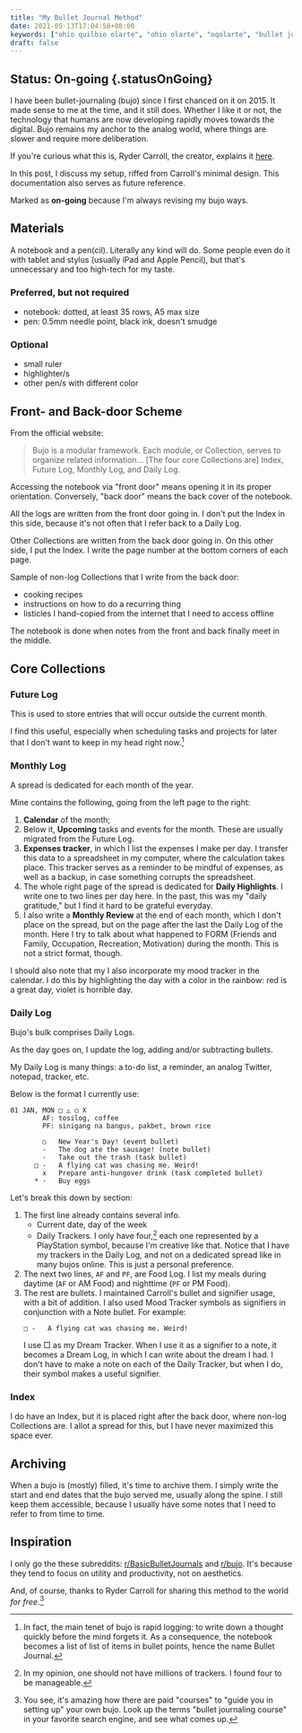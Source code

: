 ```yaml
---
title: "My Bullet Journal Method"
date: 2021-05-13T17:04:58+08:00
keywords: ["ohio quilbio olarte", "ohio olarte", "oqolarte", "bullet journal", "bullet journal method"]
draft: false
---
```

## Status: On-going {.statusOnGoing}

I have been bullet-journaling (bujo) since I first chanced on it on 2015.
It made sense to me at the time, and it still does.
Whether I like it or not,
the technology that humans are now developing rapidly moves towards the digital.
Bujo remains my anchor to the analog world,
where things are slower and require more deliberation.

If you're curious what this is, Ryder Carroll, the creator, explains it [here](https://bulletjournal.com/pages/learn).

In this post, I discuss my setup, riffed from Carroll's minimal design.
This documentation also serves as future reference.

Marked as **on-going** because I'm always revising my bujo ways.

## Materials

A notebook and a pen(cil).
Literally any kind will do.
Some people even do it with tablet and stylus
(usually iPad and Apple Pencil),
but that's unnecessary and too high-tech for my taste.

### Preferred, but not required
- notebook: dotted, at least 35 rows, A5 max size
- pen: 0.5mm needle point, black ink, doesn't smudge

### Optional
- small ruler
- highlighter/s
- other pen/s with different color

## Front- and Back-door Scheme

From the official website:

> Bujo is a modular framework.
Each module, or Collection, serves to organize related information...
[The four core Collections are] Index, Future Log, Monthly Log, and Daily Log.

Accessing the notebook via "front door" means opening it in its proper orientation.
Conversely, "back door" means the back cover of the notebook.

All the logs are written from the front door going in.
I don't put the Index in this side,
because it's not often that I refer back to a Daily Log.

Other Collections are written from the back door going in.
On this other side, I put the Index.
I write the page number at the bottom corners of each page.

Sample of non-log Collections that I write from the back door:
- cooking recipes
- instructions on how to do a recurring thing
- listicles I hand-copied from the internet that I need to access offline

The notebook is done when notes from the front and back finally meet in the middle.

## Core Collections

### Future Log

This is used to store entries that will occur outside the current month.

I find this useful, especially when scheduling tasks and projects for later that I don't want to keep in my head right now.[^rapidlog]

[^rapidlog]: In fact, the main tenet of bujo is rapid logging:
to write down a thought quickly before the mind forgets it.
As a consequence, the notebook becomes a list of list of items in bullet points,
hence the name Bullet Journal.

### Monthly Log

A spread is dedicated for each month of the year.

Mine contains the following, going from the left page to the right:
1. **Calendar** of the month;
1. Below it, **Upcoming** tasks and events for the month.
These are usually migrated from the Future Log.
1. **Expenses tracker**, in which I list the expenses I make per day.
I transfer this data to a spreadsheet in my computer, where the calculation takes place.
This tracker serves as a reminder to be mindful of expenses, as well as a backup, in case something corrupts the spreadsheet.
1. The whole right page of the spread is dedicated for **Daily Highlights**.
I write one to two lines per day here.
In the past, this was my "daily gratitude,"
but I find it hard to be grateful everyday.
1. I also write a **Monthly Review** at the end of each month,
which I don't place on the spread,
but on the page after the last the Daily Log of the month.
Here I try to talk about what happened to FORM (Friends and Family, Occupation, Recreation, Motivation) during the month.
This is not a strict format, though.

I should also note that my I also incorporate my mood tracker in the calendar.
I do this by highlighting the day with a color in the rainbow:
red is a great day, violet is horrible day.

### Daily Log

Bujo's bulk comprises Daily Logs.

As the day goes on, I update the log, adding and/or subtracting bullets.

My Daily Log is many things: a to-do list, a reminder, an analog Twitter, notepad, tracker, etc.

Below is the format I currently use:
```
01 JAN, MON □ △ ◯ X
        AF: tosilog, coffee
        PF: sinigang na bangus, pakbet, brown rice

        ○   New Year's Day! (event bullet)
        -   The dog ate the sausage! (note bullet)
        ·   Take out the trash (task bullet)
      □ -   A flying cat was chasing me. Weird!
        x   Prepare anti-hungover drink (task completed bullet)
      * ·   Buy eggs
```

Let's break this down by section:

1. The first line already contains several info.
   - Current date, day of the week
   - Daily Trackers. I only have four,[^tracker] each one represented by a PlayStation symbol, because I'm creative like that.
   Notice that I have my trackers in the Daily Log, and not on a dedicated spread like in many bujos online.
   This is just a personal preference.
1. The next two lines, `AF` and `PF`, are Food Log.
I list my meals during daytime (`AF` or AM Food) and nighttime (`PF` or PM Food).
1. The rest are bullets.
I maintained Carroll's bullet and signifier usage, with a bit of addition.
I also used Mood Tracker symbols as signifiers in conjunction with a Note bullet.
For example:
   ```
   □ -   A flying cat was chasing me. Weird!
   ```
   I use □ as my Dream Tracker.
   When I use it as a signifier to a note,
   it becomes a Dream Log, in which I can write about the dream I had.
   I don't have to make a note on each of the Daily Tracker,
   but when I do, their symbol makes a useful signifier.

[^tracker]: In my opinion, one should not have millions of trackers.
I found four to be manageable.

### Index

I do have an Index, but it is placed right after the back door,
where non-log Collections are.
I allot a spread for this, but I have never maximized this space ever.

## Archiving

When a bujo is (mostly) filled, it's time to archive them.
I simply write the start and end dates that the bujo served me,
usually along the spine.
I still keep them accessible,
because I usually have some notes that I need to refer to from time to time.

## Inspiration

I only go the these subreddits: [r/BasicBulletJournals](https://old.reddit.com/r/BasicBulletJournals) and [r/bujo](https://old.reddit.com/r/BasicBulletJournals).
It's because they tend to focus on utility and productivity, not on aesthetics.

And, of course, thanks to Ryder Carroll for sharing this method to the world *for free*.[^bujo]

[^bujo]: You see, it's amazing how there are paid "courses" to "guide you in setting up" your own bujo.
Look up the terms "bullet journaling course" in your favorite search engine, and see what comes up.
